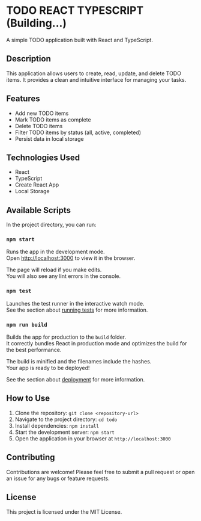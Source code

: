 # TODO REACT TYPESCRIPT (Building...)

A simple TODO application built with React and TypeScript.

## Description

This application allows users to create, read, update, and delete TODO items. It provides a clean and intuitive interface for managing your tasks.

## Features

*   Add new TODO items
*   Mark TODO items as complete
*   Delete TODO items
*   Filter TODO items by status (all, active, completed)
*   Persist data in local storage

## Technologies Used

*   React
*   TypeScript
*   Create React App
*   Local Storage

## Available Scripts

In the project directory, you can run:

### `npm start`

Runs the app in the development mode.\
Open [http://localhost:3000](http://localhost:3000) to view it in the browser.

The page will reload if you make edits.\
You will also see any lint errors in the console.

### `npm test`

Launches the test runner in the interactive watch mode.\
See the section about [running tests](https://facebook.github.io/create-react-app/docs/running-tests) for more information.

### `npm run build`

Builds the app for production to the `build` folder.\
It correctly bundles React in production mode and optimizes the build for the best performance.

The build is minified and the filenames include the hashes.\
Your app is ready to be deployed!

See the section about [deployment](https://facebook.github.io/create-react-app/docs/deployment) for more information.

## How to Use

1.  Clone the repository: `git clone <repository-url>`
2.  Navigate to the project directory: `cd todo`
3.  Install dependencies: `npm install`
4.  Start the development server: `npm start`
5.  Open the application in your browser at `http://localhost:3000`

## Contributing

Contributions are welcome! Please feel free to submit a pull request or open an issue for any bugs or feature requests.

## License

This project is licensed under the MIT License.